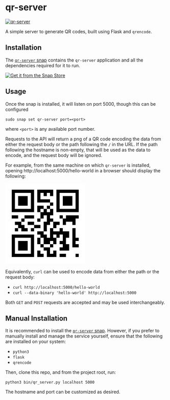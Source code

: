 # qr-server

[![qr-server](https://snapcraft.io/qr-server/badge.svg)](https://snapcraft.io/qr-server)

A simple server to generate QR codes, built using Flask and `qrencode`.

## Installation

The [`qr-server` snap](https://snapcraft.io/qr-server) contains the `qr-server` application and all the dependencies required for it to run.

[![Get it from the Snap Store](https://snapcraft.io/en/dark/install.svg)](https://snapcraft.io/qr-server)

## Usage

Once the snap is installed, it will listen on port 5000, though this can be configured
```
sudo snap set qr-server port=<port>
```
where `<port>` is any available port number.

Requests to the API will return a png of a QR code encoding the data from either the request body or the path following the `/` in the URL.
If the path following the hostname is non-empty, that will be used as the data to encode, and the request body will be ignored.

For example, from the same machine on which `qr-server` is installed, opening http://localhost:5000/hello-world in a browser should display the following:

![A QR code encoding the data "hello-world"](hello-world.png)

Equivalently, `curl` can be used to encode data from either the path or the request body:
- `curl http://localhost:5000/hello-world`
- `curl --data-binary 'hello-world' http://localhost:5000`

Both `GET` and `POST` requests are accepted and may be used interchangeably.


## Manual Installation

It is recommended to install the [`qr-server` snap](https://snapcraft.io/qr-server).
However, if you prefer to manually install and manage the service yourself, ensure that the following are installed on your system:

- `python3`
- `flask`
- `qrencode`

Then, clone this repo, and from the project root, run:
```
python3 bin/qr_server.py localhost 5000
```

The hostname and port can be customized as desired.
